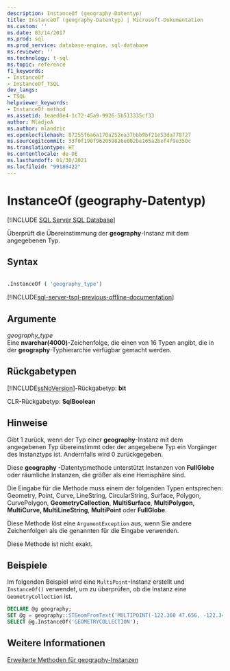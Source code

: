 ```yaml
---
description: InstanceOf (geography-Datentyp)
title: InstanceOf (geography-Datentyp) | Microsoft-Dokumentation
ms.custom: ''
ms.date: 03/14/2017
ms.prod: sql
ms.prod_service: database-engine, sql-database
ms.reviewer: ''
ms.technology: t-sql
ms.topic: reference
f1_keywords:
- InstanceOf
- InstanceOf_TSQL
dev_langs:
- TSQL
helpviewer_keywords:
- InstanceOf method
ms.assetid: 1eaed0e4-1c72-45a9-9926-5b513335cf33
author: MladjoA
ms.author: mlandzic
ms.openlocfilehash: 87255f6a6a170a252ea37bbb9bf21e53da778727
ms.sourcegitcommit: 33f0f190f962059826e002be165a2bef4f9e350c
ms.translationtype: HT
ms.contentlocale: de-DE
ms.lasthandoff: 01/30/2021
ms.locfileid: "99186422"
---
```

# <a name="instanceof-geography-data-type"></a>InstanceOf (geography-Datentyp)
[!INCLUDE [SQL Server SQL Database](../../includes/applies-to-version/sql-asdb.md)]

Überprüft die Übereinstimmung der **geography**-Instanz mit dem angegebenen Typ.  
  
## <a name="syntax"></a>Syntax  
  
```sql  
  
.InstanceOf ( 'geography_type')  
```  
  
[!INCLUDE[sql-server-tsql-previous-offline-documentation](../../includes/sql-server-tsql-previous-offline-documentation.md)]

## <a name="arguments"></a>Argumente
*geography_type*  
Eine **nvarchar(4000)**-Zeichenfolge, die einen von 16 Typen angibt, die in der **geography**-Typhierarchie verfügbar gemacht werden.  
  
## <a name="return-types"></a>Rückgabetypen  
[!INCLUDE[ssNoVersion](../../includes/ssnoversion-md.md)]-Rückgabetyp: **bit**  
  
CLR-Rückgabetyp: **SqlBoolean**  
  
## <a name="remarks"></a>Hinweise  
Gibt 1 zurück, wenn der Typ einer **geography**-Instanz mit dem angegebenen Typ übereinstimmt oder der angegebene Typ ein Vorgänger des Instanztyps ist. Andernfalls wird 0 zurückgegeben.  
  
Diese **geography** -Datentypmethode unterstützt Instanzen von **FullGlobe** oder räumliche Instanzen, die größer als eine Hemisphäre sind.  
  
Die Eingabe für die Methode muss einem der folgenden Typen entsprechen: Geometry, Point, Curve, LineString, CircularString, Surface, Polygon, CurvePolygon, **GeometryCollection**, **MultiSurface**, **MultiPolygon, MultiCurve, MultiLineString**, **MultiPoint** oder **FullGlobe**.  
  
Diese Methode löst eine `ArgumentException` aus, wenn Sie andere Zeichenfolgen als die genannten für die Eingabe verwenden.  
  
Diese Methode ist nicht exakt.  
  
## <a name="examples"></a>Beispiele  
Im folgenden Beispiel wird eine `MultiPoint`-Instanz erstellt und `InstanceOf()` verwendet, um zu überprüfen, ob die Instanz eine `GeometryCollection` ist.  
  
```sql  
DECLARE @g geography;  
SET @g = geography::STGeomFromText('MULTIPOINT(-122.360 47.656, -122.343 47.656)', 4326);  
SELECT @g.InstanceOf('GEOMETRYCOLLECTION');  
```  
  
## <a name="see-also"></a>Weitere Informationen  
 [Erweiterte Methoden für geography-Instanzen](../../t-sql/spatial-geography/extended-methods-on-geography-instances.md)  
  
  
